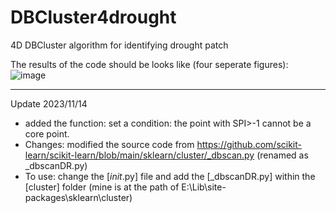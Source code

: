 # DBCluster4drought
4D DBCluster algorithm for identifying drought patch

The results of the code should be looks like (four seperate figures):
![image](https://github.com/Sugirlstar/DBCluster4drought/assets/76802881/645c10ac-5994-4a98-be2e-b3f1fe1d582b)

---
Update 2023/11/14
* added the function: set a condition: the point with SPI>-1 cannot be a core point.
* Changes: modified the source code from https://github.com/scikit-learn/scikit-learn/blob/main/sklearn/cluster/_dbscan.py (renamed as _dbscanDR.py)
* To use: change the [_init_.py] file and add the [_dbscanDR.py] within the [cluster] folder (mine is at the path of E:\Lib\site-packages\sklearn\cluster)
  
